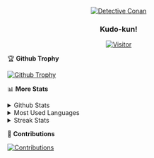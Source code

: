 <p align="center">
<a href="https://samiunnafis.github.io">
  <img alt="Detective Conan" src="https://tenor.com/view/comics-thinking-contemplate-hmm-gif-7761687.gif" /> 
  </a> 
  <h3 align="center">Kudo-kun!</h3>
</p>

<p align="center">
<a href="https://SamiunNafis.github.io">
    <img alt="Visitor" src="https://visitor-badge.glitch.me/badge?page_id=SamiunNafis"/> 
  </a>  
</p>

<p>
  
🏆 **Github Trophy**
  
<a href="https://SamiunNafis.github.io">
<img alt="Github Trophy" src="https://github-profile-trophy.vercel.app/?username=SamiunNafis">
</a>
</p>


<p>

📊 **More Stats**
  
  
<details>
  <summary>Github Stats</summary>
  <br>
  <a href="https://samiunnafis.github.io">
  <img alt="Github Stats" src="https://github.com/SamiunNafis/github-stats/blob/master/generated/stats.svg">
</a>
</details> 

<details>
  <summary>Most Used Languages</summary>
  <br>
  <a href="https://samiunnafis.github.io">
  <img alt="Most Used Languages" src="https://github.com/SamiunNafis/github-stats/blob/master/generated/languages.svg">
</a>
</details> 
  
<details>
  <summary>Streak Stats</summary>
  <br>
  <a href="https://samiunnafis.github.io">
  <img alt="Streak Stats" src="https://github-readme-streak-stats.herokuapp.com/?user=SamiunNafis">
</a>
</details> 
  </p>
  
  <p>

📜 **Contributions**
  
<a href="https://samiunnafis.github.io">
<img alt="Contributions" src="https://activity-graph.herokuapp.com/graph?username=samiunnafis&bg_color=fffff0&color=708090&line=24292e&point=24292e&area=true&hide_border=true">
</a>
</p>
